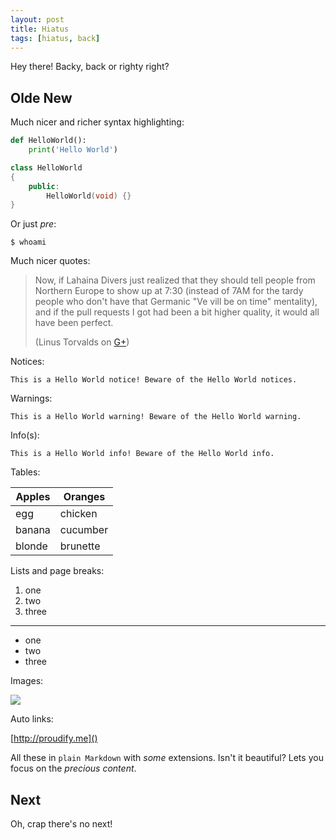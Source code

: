 ```yaml
---
layout: post
title: Hiatus
tags: [hiatus, back]
---
```

Hey there! Backy, back or righty right?

Olde New
--------
Much nicer and richer syntax highlighting:

```python
def HelloWorld():
	print('Hello World')
```

```cpp
class HelloWorld
{
	public:
		HelloWorld(void) {}
}
```

Or just *pre*:

	$ whoami

Much nicer quotes:

> Now, if Lahaina Divers just realized that they should tell people from Northern Europe 
> to show up at 7:30 (instead of 7AM for the tardy people who don't have that Germanic 
> "Ve vill be on time" mentality), and if the pull requests I got had been a bit higher quality,
> it would all have been perfect.
> 
> (Linus Torvalds on [G+](https://plus.google.com/102150693225130002912/posts))

Notices:

```!notice
This is a Hello World notice! Beware of the Hello World notices.
```

Warnings:

```!warning
This is a Hello World warning! Beware of the Hello World warning.
```

Info(s):

```!info
This is a Hello World info! Beware of the Hello World info.
```

Tables:

Apples | Oranges
------ | -------
egg	   | chicken
banana | cucumber
blonde | brunette

Lists and page breaks:

1. one
2. two
3. three

---

* one
* two
* three

Images:

![](/images/two.jpg)

Auto links:

[http://proudify.me]()

All these in `plain Markdown` with *some* extensions. Isn't it beautiful? Lets you focus on the *precious content*.

Next
----
Oh, crap there's no next!
